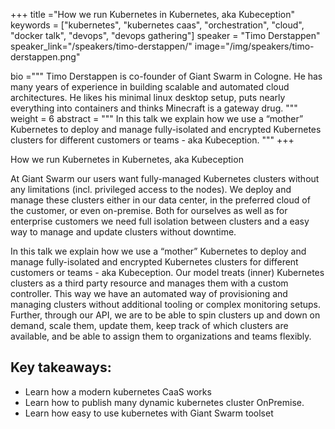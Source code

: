 +++
title ="How we run Kubernetes in Kubernetes, aka Kubeception"
keywords = ["kubernetes", "kubernetes caas", "orchestration", "cloud", "docker talk", "devops", "devops gathering"]
speaker = "Timo Derstappen"
speaker_link="/speakers/timo-derstappen/"
image="/img/speakers/timo-derstappen.png"

bio ="""
Timo Derstappen is co-founder of Giant Swarm in Cologne. He has many years of experience in building scalable and automated cloud architectures. He likes his minimal linux desktop setup, puts nearly everything into containers and thinks Minecraft is a gateway drug.
"""
weight = 6
abstract = """
In this talk we explain how we use a “mother” Kubernetes to deploy and manage fully-isolated and encrypted Kubernetes clusters for different customers or teams - aka Kubeception.
"""
+++

How we run Kubernetes in Kubernetes, aka Kubeception

At Giant Swarm our users want fully-managed Kubernetes clusters without any limitations (incl. privileged access to the nodes). We deploy and manage these clusters either in our data center, in the preferred cloud of the customer, or even on-premise. Both for ourselves as well as for enterprise customers we need full isolation between clusters and a easy way to manage and update clusters without downtime.

In this talk we explain how we use a “mother” Kubernetes to deploy and manage fully-isolated and encrypted Kubernetes clusters for different customers or teams - aka Kubeception. Our model treats (inner) Kubernetes clusters as a third party resource and manages them with a custom controller. This way we have an automated way of provisioning and managing clusters without additional tooling or complex monitoring setups. Further, through our API, we are to be able to spin clusters up and down on demand, scale them, update them, keep track of which clusters are available, and be able to assign them to organizations and teams flexibly.

## Key takeaways:

* Learn how a modern kubernetes CaaS works
* Learn how to publish many dynamic kubernetes cluster OnPremise.
* Learn how easy to use kubernetes with Giant Swarm toolset
